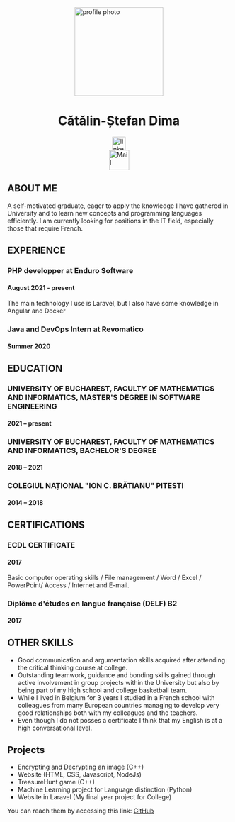 <img src="https://avatars.githubusercontent.com/u/48888637?s=400&u=bc0abf7765b65b7f967dbf17d5f0f265babeae3c&v=4" style="display:block; margin-left: auto; margin-right: auto; width: 200px; heigth: 200px;" alt="profile photo">

<h1 style="text-align:center">Cătălin-Ștefan Dima</h1>
<a href="https://www.linkedin.com/in/c%C4%83t%C4%83lin-%C8%99tefan-dima-1478001a1/">
<img border="0" alt="linkedin" src="https://cdn.freelogovectors.net/wp-content/uploads/2020/01/linkedin-logo.png" width="30" height="30" style=" display: block; margin-left: auto;margin-right: auto; ">
</a>

<a href = "mailto:dimacatalin90@yahoo.com">
<img border="0" alt="Mail" src="https://play-lh.googleusercontent.com/kMofEFLjobZy_bCuaiDogzBcUT-dz3BBbOrIEjJ-hqOabjK8ieuevGe6wlTD15QzOqw" width="45" height="45" style=" display:block; margin-left: auto;margin-right: auto;  ">
</a>


<h2>ABOUT ME</h2>
<p>
A self-motivated graduate, eager to apply the knowledge I have gathered in
University and to learn new concepts and programming languages efficiently. I am currently looking for positions in the IT field, especially those that require French.
</p>

<h2>EXPERIENCE</h2>
<h3>PHP developper at Enduro Software</h3> 
<h4>August 2021 - present</h4>

<p>The main technology I use is Laravel, but I also have some knowledge in Angular and Docker</p>

<h3>Java and DevOps Intern at Revomatico</h3> 
<h4>Summer 2020</h4>


<h2>EDUCATION</h2>

<h3>UNIVERSITY OF BUCHAREST, FACULTY OF MATHEMATICS AND INFORMATICS, MASTER'S DEGREE IN SOFTWARE ENGINEERING</h3> 
<h4> 2021 – present</h4>

<h3>UNIVERSITY OF BUCHAREST, FACULTY OF MATHEMATICS AND INFORMATICS, BACHELOR'S DEGREE</h3> 
<h4> 2018 – 2021</h4>

<h3>COLEGIUL NAȚIONAL "ION C. BRĂTIANU" PITESTI</h3>
<h4>2014 – 2018</h4>

<h2>CERTIFICATIONS</h2>

<h3>ECDL CERTIFICATE</h3>
<h4>2017</h4>
<p>Basic computer operating skills / File management / Word / Excel / PowerPoint/ Access / Internet and E-mail.</p>

<h3>Diplôme d'études en langue française (DELF) B2</h3>
<h4>2017</h4>

<h2>OTHER SKILLS</h2>

<ul>
  <li>Good communication and argumentation skills acquired after
attending the critical thinking course at college.</li>
  <li>Outstanding teamwork, guidance and bonding skills gained through
active involvement in group projects within the University but also by
being part of my high school and college basketball team.</li>
  <li>While I lived in Belgium for 3 years I studied in a French school with
colleagues from many European countries managing to develop very
good relationships both with my colleagues and the teachers.</li>
  <li>Even though I do not posses a certificate I think that my English is at a high conversational level.</li>
</ul>

<h2>Projects</h2>

<ul>
  <li>Encrypting and Decrypting an image (C++)</li>
  <li>Website (HTML, CSS, Javascript, NodeJs)</li>
  <li>TreasureHunt game (C++)</li>
  <li>Machine Learning project for Language distinction (Python)</li>
  <li>Website in Laravel (My final year project for College) </li>
</ul>
<p>You can reach them by accessing this link: <a href="https://github.com/dimacatalin"> GitHub </a> </p>
